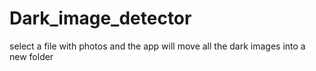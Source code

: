 # Dark_image_detector
 
select a file with photos and the app
will move all the dark images into 
a new folder
